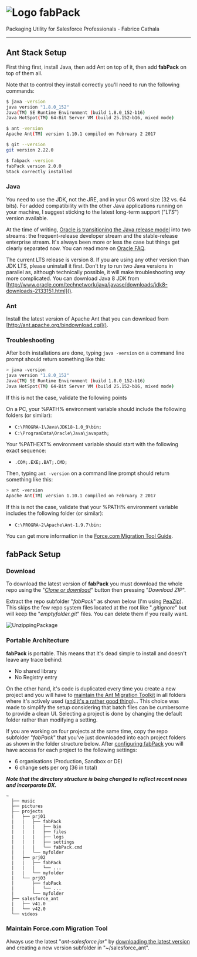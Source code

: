 # ![Logo](https://user-images.githubusercontent.com/349381/60662504-7a6e4800-9e54-11e9-9086-0685b6b4edbd.png) fabPack

Packaging Utility for Salesforce Professionals - Fabrice Cathala

---

## Ant Stack Setup


First thing first, install Java, then add Ant on top of it, then add **fabPack** on top of them all.

Note that to control they install correctly you'll need to run the following commands:

~~~bash
$ java -version
java version "1.8.0_152"
Java(TM) SE Runtime Environment (build 1.8.0_152-b16)
Java HotSpot(TM) 64-Bit Server VM (build 25.152-b16, mixed mode)

$ ant -version
Apache Ant(TM) version 1.10.1 compiled on February 2 2017

$ git --version
git version 2.22.0

$ fabpack -version
fabPack version 2.0.0
Stack correctly installed
~~~

### Java
You need to use the JDK, not the JRE, and in your OS word size (32 vs. 64 bits). For added compatibility with the other Java applications running on your machine, I suggest sticking to the latest long-term support ("*LTS*") version available. 

At the time of writing, [Oracle is transitioning the Java release model](https://www.oracle.com/java/java9-screencasts.html?bcid=5582439790001&playerType=single-social) into two streams: the frequent-release developer stream and the stable-release enterprise stream. It's always been more or less the case but things get clearly separated now. You can read more on [Oracle FAQ](http://www.oracle.com/technetwork/java/eol-135779.html).

The current LTS release is version 8.
If you are using any other version than JDK LTS, please uninstall it first. Don't try to run two Java versions in parallel as, although technically possible, it will make troubleshooting *way* more complicated.
You can download Java 8 JDK from [http://www.oracle.com/technetwork/java/javase/downloads/jdk8-downloads-2133151.html]().

### Ant

Install the latest version of Apache Ant that you can download from [http://ant.apache.org/bindownload.cgi](). 

### Troubleshooting

After both installations are done, typing `java -version` on a command line prompt should return something like this:

~~~bash
> java -version
java version "1.8.0_152"
Java(TM) SE Runtime Environment (build 1.8.0_152-b16)
Java HotSpot(TM) 64-Bit Server VM (build 25.152-b16, mixed mode)
~~~

If this is not the case, validate the following points

On a PC, your %PATH% environment variable should include the following folders (or similar):
* `C:\PROGRA~1\Java\JDK18~1.0_9\bin;`
* `C:\ProgramData\Oracle\Java\javapath;`

Your %PATHEXT% environment variable should start with the following exact sequence:
* `.COM;.EXE;.BAT;.CMD;`

Then, typing `ant -version` on a command line prompt should return something like this:

~~~bash
> ant -version
Apache Ant(TM) version 1.10.1 compiled on February 2 2017
~~~

If this is not the case, validate that your %PATH% environment variable includes the following folder (or similar):
* `C:\PROGRA~2\Apache\Ant-1.9.7\bin;`

You can get more information in the [Force.com Migration Tool Guide](https://developer.salesforce.com/docs/atlas.en-us.daas.meta/daas/forcemigrationtool_prereq.htm).

## fabPack Setup

### Download

To download the latest version of **fabPack** you must download the whole repo using the "*[Clone or download](https://github.com/fcathala/fabPack-SFDC)*" button then pressing "*Download ZIP*".

Extract the repo subfolder "*fabPack*" as shown below (I'm using [PeaZip](http://www.peazip.org/)). This skips the few repo system files located at the root like "*.gitignore*" but will keep the "*emptyfolder.git*" files. You can delete them if you really want.

![UnzippingPackage](https://user-images.githubusercontent.com/349381/62425840-b4da3780-b6d5-11e9-8c89-290b1c5742e3.gif)

### Portable Architecture

**fabPack** is portable. This means that it's dead simple to install and doesn't leave any trace behind:
* No shared library
* No Registry entry

On the other hand, it's code is duplicated every time you create a new project and you will have to [maintain the Ant Migration Toolkit](https://github.com/fcathala/fabPack-Windows/wiki/Installation-Guide#maintain-forcecom-migration-tool) in all folders where it's actively used  ([and it's a rather good thing](https://releasenotes.docs.salesforce.com/en-us/winter17/release-notes/rn_api_meta.htm))... This choice was made to simplify the setup considering that batch files can be cumbersome to provide a clean UI. Selecting a project is done by changing the default folder rather than modifying a setting.

If you are working on four projects at the same time, copy the repo subfolder "*fabPack*" that you've just downloaded into each project folders as shown in the folder structure below. After [configuring fabPack](https://github.com/fcathala/fabPack-SFDC/wiki/Project-Configuration) you will have access for each project to the following settings:

* 6 organisations (Production, Sandbox or DE)
* 6 change sets per org (36 in total)

_**Note that the directory structure is being changed to reflect recent news and incorporate DX.**_

~~~
~
  ├── music
  ├── pictures
  ├── projects
  |   ├── prj01
  |   |   ├── fabPack
  |   |   |   ├── bin
  |   |   |   ├── files
  |   |   |   ├── logs
  |   |   |   ├── settings
  |   |   |   └── fabPack.cmd
  |   |   └── myfolder
  |   ├── prj02
  |   |   ├── fabPack
  |   |   |   └── ...
  |   |   └── myfolder
  |   └── prj03
  |       ├── fabPack
  |       |   └── ...
  |       └── myfolder
  ├── salesforce_ant
  |   ├── v41.0
  |   └── v42.0
  └── videos
~~~

### Maintain Force.com Migration Tool

Always use the latest "*ant-salesforce.jar*" by [downloading the latest version](https://developer.salesforce.com/page/Force.com_Migration_Tool#Force.com_Migration_Tool_Download) and creating a new version subfolder in "~/salesforce_ant".